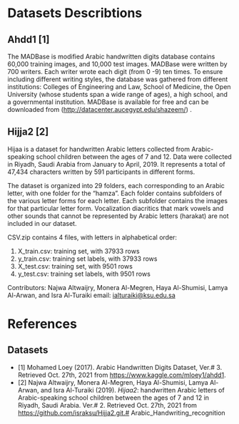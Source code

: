 # Datasets Describtions
## Ahdd1 [1]
The MADBase is modified Arabic handwritten digits database contains 60,000 training images, and 10,000 test images. MADBase were written by 700 writers. Each writer wrote each digit (from 0 -9) ten times. To ensure including different writing styles, the database was gathered from different institutions: Colleges of Engineering and Law, School of Medicine, the Open University (whose students span a wide range of ages), a high school, and a governmental institution. 
MADBase is available for free and can be downloaded from (http://datacenter.aucegypt.edu/shazeem/) .

## Hijja2 [2]
Hijaa is a dataset for handwritten Arabic letters collected from Arabic-speaking school children between the ages of 7 and 12. Data were collected in Riyadh, Saudi Arabia from January to April, 2019. It represents a total of 47,434 characters written by 591 participants in different forms.

The dataset is organized into 29 folders, each corresponding to an Arabic letter, with one folder for the “hamza”.  Each folder contains subfolders of the various letter forms for each letter.  Each subfolder contains the images for that particular letter form.  Vocalization diacritics that mark vowels and other sounds that cannot be represented by Arabic letters (harakat) are not included in our dataset.

CSV.zip contains 4 files, with letters in alphabetical order:
1. X_train.csv: training set, with 37933 rows
2. y_train.csv: training set labels, with 37933 rows
3. X_test.csv: training set, with 9501 rows
3. y_test.csv: training set labels, with 9501 rows

Contributors: Najwa Altwaijry, Monera Al-Megren, Haya Al-Shumisi, Lamya Al-Arwan, and Isra Al-Turaiki
email: ialturaiki@ksu.edu.sa 

# References
## Datasets
- [1] Mohamed Loey (2017). Arabic Handwritten Digits Dataset, Ver.# 3. Retrieved Oct. 27th, 2021 from https://www.kaggle.com/mloey1/ahdd1.
- [2] Najwa Altwaijry, Monera Al-Megren, Haya Al-Shumisi, Lamya Al-Arwan, and Isra Al-Turaiki (2019). *Hijaa2*: handwritten Arabic letters of Arabic-speaking school children between the ages of 7 and 12 in Riyadh, Saudi Arabia. Ver.# 2. Retrieved Oct. 27th, 2021 from https://github.com/israksu/Hijja2.git.# Arabic_Handwriting_recognition
